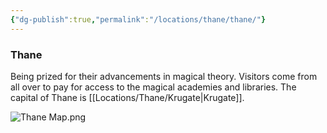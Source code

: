 ```yaml
---
{"dg-publish":true,"permalink":"/locations/thane/thane/"}
---
```


### Thane
Being prized for their advancements in magical theory. Visitors come from all over to pay for access to the magical academies and libraries. The capital of Thane is [[Locations/Thane/Krugate\|Krugate]]. 

![Thane Map.png](/img/user/Locations/Images/Thane%20Map.png)